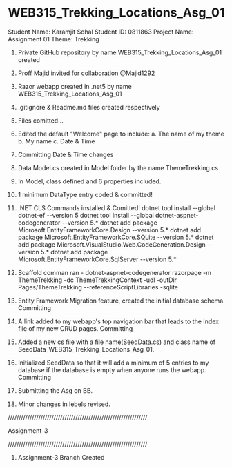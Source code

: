 # WEB315_Trekking_Locations_Asg_01

Student Name: Karamjit Sohal
Student ID: 0811863
Project Name: Assignment 01
Theme: Trekking

1. Private GitHub repository by name WEB315_Trekking_Locations_Asg_01 created

2. Proff Majid invited for collaboration @Majid1292

3. Razor webapp created in .net5 by name WEB315_Trekking_Locations_Asg_01

4. .gitignore & Readme.md files created respectively

5. Files comitted... 

6. Edited the default "Welcome" page to include:
    a. The name of my theme
    b. My name
    c. Date & Time

7. Committing Date & Time changes

8. Data Model.cs created in Model folder by the name ThemeTrekking.cs

9. In Model, class defined and 6 properties included. 

10. 1 minimum DataType entry coded & committed!

11. .NET CLS Commands installed & Comitted!
    dotnet tool install --global dotnet-ef --version 5
    dotnet tool install --global dotnet-aspnet-codegenerator --version 5.*
    dotnet add package Microsoft.EntityFrameworkCore.Design --version 5.*
    dotnet add package Microsoft.EntityFrameworkCore.SQLite --version 5.*
    dotnet add package Microsoft.VisualStudio.Web.CodeGeneration.Design --version 5.*
    dotnet add package Microsoft.EntityFrameworkCore.SqlServer --version 5.*

12. Scaffold comman ran -  dotnet-aspnet-codegenerator razorpage -m ThemeTrekking -dc ThemeTrekkingContext -udl -outDir Pages/ThemeTrekking --referenceScriptLibraries -sqlite

13. Entity Framework Migration feature, created the initial database schema. Committing

14. A link added to my webapp's top navigation bar that leads to the Index file of my new CRUD pages. Committing

15. Added a new cs file with a file name(SeedData.cs) and class name of SeedData_WEB315_Trekking_Locations_Asg_01.

16. Initialized SeedData so that it will add a minimum of 5 entries to my database if the database is empty when anyone runs the webapp. Committing

17. Submitting the Asg on BB.

18. Minor changes in lebels revised.

////////////////////////////////////////////////////////////////

Assignment-3

////////////////////////////////////////////////////////////////

1. Assignment-3 Branch Created